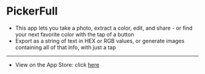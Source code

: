 # PickerFull
- This app lets you take a photo, extract a color, edit, and share - or find your next favorite color with the tap of a button
- Export as a string of text in HEX or RGB values, or generate images containing all of that info, with just a tap
***
- View on the App Store: click [here](https://apps.apple.com/us/developer/daniel-springer/id1402417666)